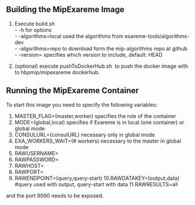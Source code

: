 **Building the MipExareme Image**
-

1) Execute build.sh <br />
        - -h for options<br />
        - -algorithms=local used the algorithms from exareme-tools/algorithms-dev<br />
        - -algorithms=repo to download form the mip-algorithms repo at github<br />
        - -version=<version hash> specifies which version to include, default: HEAD<br />
        
2) (optional) execute pushToDockerHub.sh <image ID> to push the docker image with <image ID> to hbpmip/mipexareme dockerhub.



**Running the MipExareme Container**
-
To start this image you need to specify the following variables:
1. MASTER_FLAG=(master,worker)          specifies the role of the container
2. MODE=(global,local)                  specifies if Exareme is in local (one container) or global mode
3. CONSULURL=(consulURL)                necessary only in global mode              
4. EXA_WORKERS_WAIT=(# workers)         necessary to the master in global mode
5. RAWUSERNAME=
6. RAWPASSWORD=
7. RAWHOST=
8. RAWPORT=
9. RAWENDPOINT=(query,query-start)
10.RAWDATAKEY=(output,data) #query used with output, query-start with data
11.RAWRESULTS=all

and the port 9090 needs to be exposed.

